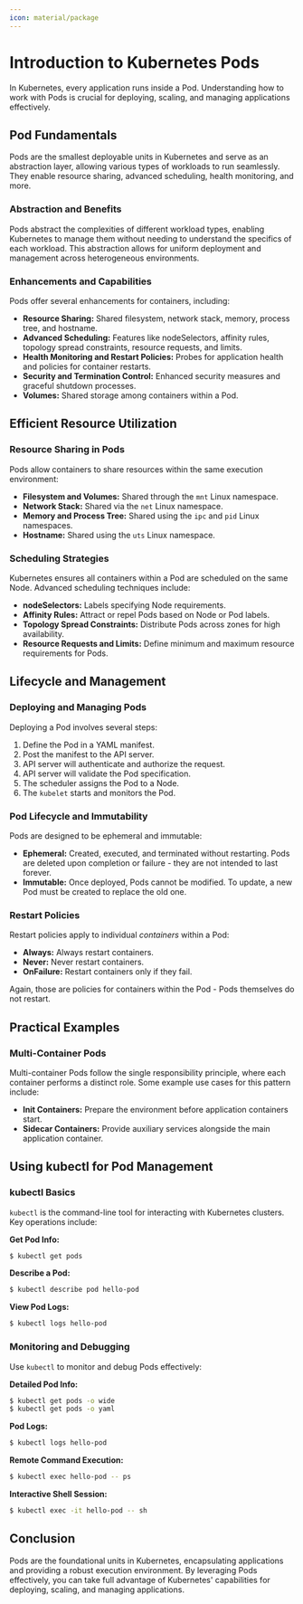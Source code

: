 ```yaml
---
icon: material/package
---
```


# Introduction to Kubernetes Pods

In Kubernetes, every application runs inside a Pod. Understanding how to work with Pods is crucial for deploying, scaling, and managing applications effectively.

## Pod Fundamentals

Pods are the smallest deployable units in Kubernetes and serve as an abstraction layer, allowing various types of workloads to run seamlessly. They enable resource sharing, advanced scheduling, health monitoring, and more.

<h3>Abstraction and Benefits</h3>

Pods abstract the complexities of different workload types, enabling Kubernetes to manage them without needing to understand the specifics of each workload. This abstraction allows for uniform deployment and management across heterogeneous environments.

<h3>Enhancements and Capabilities</h3>

Pods offer several enhancements for containers, including:

- **Resource Sharing:** Shared filesystem, network stack, memory, process tree, and hostname.
- **Advanced Scheduling:** Features like nodeSelectors, affinity rules, topology spread constraints, resource requests, and limits.
- **Health Monitoring and Restart Policies:** Probes for application health and policies for container restarts.
- **Security and Termination Control:** Enhanced security measures and graceful shutdown processes.
- **Volumes:** Shared storage among containers within a Pod.

## Efficient Resource Utilization

<h3>Resource Sharing in Pods</h3>

Pods allow containers to share resources within the same execution environment:

- **Filesystem and Volumes:** Shared through the `mnt` Linux namespace.
- **Network Stack:** Shared via the `net` Linux namespace.
- **Memory and Process Tree:** Shared using the `ipc` and `pid` Linux namespaces.
- **Hostname:** Shared using the `uts` Linux namespace.

<h3>Scheduling Strategies</h3>

Kubernetes ensures all containers within a Pod are scheduled on the same Node. Advanced scheduling techniques include:

- **nodeSelectors:** Labels specifying Node requirements.
- **Affinity Rules:** Attract or repel Pods based on Node or Pod labels.
- **Topology Spread Constraints:** Distribute Pods across zones for high availability.
- **Resource Requests and Limits:** Define minimum and maximum resource requirements for Pods.

## Lifecycle and Management

<h3>Deploying and Managing Pods</h3>

Deploying a Pod involves several steps:

1. Define the Pod in a YAML manifest.
2. Post the manifest to the API server.
3. API server will authenticate and authorize the request.
4. API server will validate the Pod specification.
5. The scheduler assigns the Pod to a Node.
6. The `kubelet` starts and monitors the Pod.

<h3>Pod Lifecycle and Immutability</h3>

Pods are designed to be ephemeral and immutable:

- **Ephemeral:** Created, executed, and terminated without restarting. Pods are deleted upon completion or failure - they are not intended to last forever.
- **Immutable:** Once deployed, Pods cannot be modified. To update, a new Pod must be created to replace the old one.

<h3>Restart Policies</h3>

Restart policies apply to individual *containers* within a Pod:

- **Always:** Always restart containers.
- **Never:** Never restart containers.
- **OnFailure:** Restart containers only if they fail.

Again, those are policies for containers within the Pod - Pods themselves do not restart.

## Practical Examples

<h3>Multi-Container Pods</h3>

Multi-container Pods follow the single responsibility principle, where each container performs a distinct role. Some example use cases for this pattern include:

- **Init Containers:** Prepare the environment before application containers start.
- **Sidecar Containers:** Provide auxiliary services alongside the main application container.

## Using kubectl for Pod Management

<h3>kubectl Basics</h3>

`kubectl` is the command-line tool for interacting with Kubernetes clusters. Key operations include:

**Get Pod Info:**
  ```sh
  $ kubectl get pods
  ```
**Describe a Pod:**
  ```sh
  $ kubectl describe pod hello-pod
  ```
**View Pod Logs:**
  ```sh
  $ kubectl logs hello-pod
  ```

<h3>Monitoring and Debugging</h3>

Use `kubectl` to monitor and debug Pods effectively:

**Detailed Pod Info:**
  ```sh
  $ kubectl get pods -o wide
  $ kubectl get pods -o yaml
  ```
**Pod Logs:**
  ```sh
  $ kubectl logs hello-pod
  ```
**Remote Command Execution:**
  ```sh
  $ kubectl exec hello-pod -- ps
  ```
**Interactive Shell Session:**
  ```sh
  $ kubectl exec -it hello-pod -- sh
  ```

## Conclusion

Pods are the foundational units in Kubernetes, encapsulating applications and providing a robust execution environment. By leveraging Pods effectively, you can take full advantage of Kubernetes' capabilities for deploying, scaling, and managing applications.